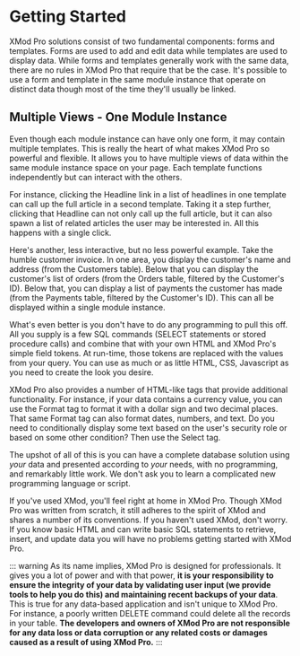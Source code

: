 # Getting Started

XMod Pro solutions consist of two fundamental components: forms and templates. Forms are used to add and edit data while templates are used to display data. While forms and templates generally work with the same data, there are no rules in XMod Pro that require that be the case. It's possible to use a form and template in the same module instance that operate on distinct data though most of the time they'll usually be linked.

## Multiple Views - One Module Instance

Even though each module instance can have only one form, it may contain multiple templates. This is really the heart of what makes XMod Pro so powerful and flexible. It allows you to have multiple views of data within the same module instance space on your page. Each template functions independently but can interact with the others.

For instance, clicking the Headline link in a list of headlines in one template can call up the full article in a second template. Taking it a step further, clicking that Headline can not only call up the full article, but it can also spawn a list of related articles the user may be interested in. All this happens with a single click.

Here's another, less interactive, but no less powerful example. Take the humble customer invoice. In one area, you display the customer's name and address (from the Customers table). Below that you can display the customer's list of orders (from the Orders table, filtered by the Customer's ID). Below that, you can display a list of payments the customer has made (from the Payments table, filtered by the Customer's ID). This can all be displayed within a single module instance.

What's even better is you don't have to do any programming to pull this off. All you supply is a few SQL commands (SELECT statements or stored procedure calls) and combine that with your own HTML and XMod Pro's simple field tokens. At run-time, those tokens are replaced with the values from your query. You can use as much or as little HTML, CSS, Javascript as you need to create the look you desire.

XMod Pro also provides a number of HTML-like tags that provide additional functionality. For instance, if your data contains a currency value, you can use the Format tag to format it with a dollar sign and two decimal places. That same Format tag can also format dates, numbers, and text. Do you need to conditionally display some text based on the user's security role or based on some other condition? Then use the Select tag.

The upshot of all of this is you can have a complete database solution using *your* data and presented according to *your* needs, with no programming, and remarkably little work. We don't ask you to learn a complicated new programming language or script.

If you've used XMod, you'll feel right at home in XMod Pro. Though XMod Pro was written from scratch, it still adheres to the spirit of XMod and shares a number of its conventions. If you haven't used XMod, don't worry. If you know basic HTML and can write basic SQL statements to retrieve, insert, and update data you will have no problems getting started with XMod Pro.

::: warning
As its name implies, XMod Pro is designed for professionals. It gives you a lot of power and with that power, **it is your responsibility to ensure the integrity of your data by validating user input (we provide tools to help you do this) and maintaining recent backups of your data**. This is true for any data-based application and isn't unique to XMod Pro. For instance, a poorly written DELETE command could delete all the records in your table. **The developers and owners of XMod Pro are not responsible for any data loss or data corruption or any related costs or damages caused as a result of using XMod Pro.**
:::